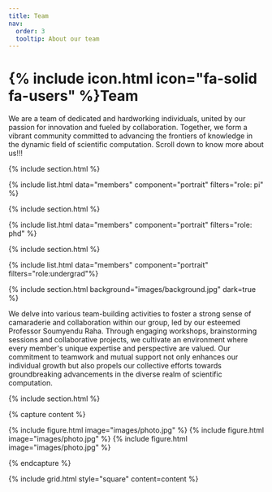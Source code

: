 ```yaml
---
title: Team
nav:
  order: 3
  tooltip: About our team
---
```


# {% include icon.html icon="fa-solid fa-users" %}Team

We are a team of dedicated and hardworking individuals, united by our passion for innovation and fueled by collaboration. Together, we form a vibrant community committed to advancing the frontiers of knowledge in the dynamic field of scientific computation. Scroll down to know more about us!!!

{% include section.html %}

{% include list.html data="members" component="portrait" filters="role: pi" %}


{% include section.html %}

{% include list.html data="members" component="portrait" filters="role: phd" %}

{% include section.html %}

{% include list.html data="members" component="portrait" filters="role:undergrad"%}

{% include section.html background="images/background.jpg" dark=true %}

We delve into various team-building activities to foster a strong sense of camaraderie and collaboration within our group, led by our esteemed Professor Soumyendu Raha. Through engaging workshops, brainstorming sessions and collaborative projects, we cultivate an environment where every member's unique expertise and perspective are valued. Our commitment to teamwork and mutual support not only enhances our individual growth but also propels our collective efforts towards groundbreaking advancements in the diverse realm of scientific computation.

{% include section.html %}

{% capture content %}

{% include figure.html image="images/photo.jpg" %}
{% include figure.html image="images/photo.jpg" %}
{% include figure.html image="images/photo.jpg" %}

{% endcapture %}

{% include grid.html style="square" content=content %}
